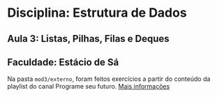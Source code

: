 # Disciplina: Estrutura de Dados

## Aula 3: Listas, Pilhas, Filas e Deques

## Faculdade: Estácio de Sá

Na pasta `mod3/externo`, foram feitos exercícios a partir do conteúdo da playlist do canal Programe seu futuro. [Mais informações](../../Aula3/desc.md) 
